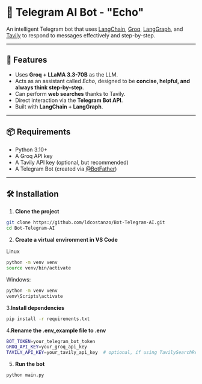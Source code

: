 # 🤖 Telegram AI Bot - "Echo"

An intelligent Telegram bot that uses [LangChain](https://www.langchain.com/), [Groq](https://groq.com/), [LangGraph](https://github.com/langchain-ai/langgraph), and [Tavily](https://www.tavily.com/) to respond to messages effectively and step-by-step.

---

## 🚀 Features

- Uses **Groq + LLaMA 3.3-70B** as the LLM.
- Acts as an assistant called *Echo*, designed to be **concise, helpful, and always think step-by-step**.
- Can perform **web searches** thanks to Tavily.
- Direct interaction via the **Telegram Bot API**.
- Built with **LangChain + LangGraph**.

---

## 📦 Requirements

- Python 3.10+
- A Groq API key
- A Tavily API key (optional, but recommended)
- A Telegram Bot (created via [@BotFather](https://t.me/BotFather))

---

## 🛠️ Installation

1. **Clone the project**

```bash
git clone https://github.com/ldcostanzo/Bot-Telegram-AI.git
cd Bot-Telegram-AI
```
2. **Create a virtual environment in VS Code**

Linux
```bash
python -m venv venv
source venv/bin/activate
```
Windows:
```bash
python -m venv venv
venv\Scripts\activate
```

3.**Install dependencies**
```bash
pip install -r requirements.txt

```
4.**Rename the .env_example file to .env**
```bash
BOT_TOKEN=your_telegram_bot_token
GROQ_API_KEY=your_groq_api_key
TAVILY_API_KEY=your_tavily_api_key  # optional, if using TavilySearchResults

```
5. **Run the bot**
```bash
python main.py

```
